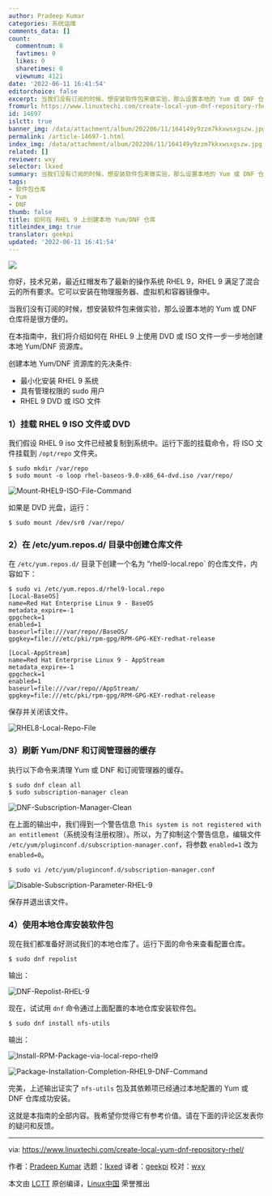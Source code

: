 ```yaml
---
author: Pradeep Kumar
categories: 系统运维
comments_data: []
count:
  commentnum: 0
  favtimes: 0
  likes: 0
  sharetimes: 0
  viewnum: 4121
date: '2022-06-11 16:41:54'
editorchoice: false
excerpt: 当我们没有订阅的时候，想安装软件包来做实验，那么设置本地的 Yum 或 DNF 仓库将是很方便的。
fromurl: https://www.linuxtechi.com/create-local-yum-dnf-repository-rhel/
id: 14697
islctt: true
banner_img: /data/attachment/album/202206/11/164149y9zzm7kkxwsxgszw.jpg
permalink: /article-14697-1.html
index_img: /data/attachment/album/202206/11/164149y9zzm7kkxwsxgszw.jpg.thumb.jpg
related: []
reviewer: wxy
selector: lkxed
summary: 当我们没有订阅的时候，想安装软件包来做实验，那么设置本地的 Yum 或 DNF 仓库将是很方便的。
tags:
- 软件包仓库
- Yum
- DNF
thumb: false
title: 如何在 RHEL 9 上创建本地 Yum/DNF 仓库
titleindex_img: true
translator: geekpi
updated: '2022-06-11 16:41:54'
---
```


![](/data/attachment/album/202206/11/164149y9zzm7kkxwsxgszw.jpg)


你好，技术兄弟，最近红帽发布了最新的操作系统 RHEL 9，RHEL 9 满足了混合云的所有要求。它可以安装在物理服务器、虚拟机和容器镜像中。


当我们没有订阅的时候，想安装软件包来做实验，那么设置本地的 Yum 或 DNF 仓库将是很方便的。


在本指南中，我们将介绍如何在 RHEL 9 上使用 DVD 或 ISO 文件一步一步地创建本地 Yum/DNF 资源库。


创建本地 Yum/DNF 资源库的先决条件:


* 最小化安装 RHEL 9 系统
* 具有管理权限的 sudo 用户
* RHEL 9 DVD 或 ISO 文件


### 1）挂载 RHEL 9 ISO 文件或 DVD


我们假设 RHEL 9 iso 文件已经被复制到系统中。运行下面的挂载命令，将 ISO 文件挂载到 `/opt/repo` 文件夹。



```
$ sudo mkdir /var/repo
$ sudo mount -o loop rhel-baseos-9.0-x86_64-dvd.iso /var/repo/

```

![Mount-RHEL9-ISO-File-Command](/data/attachment/album/202206/11/164154ilrr67em1oeqtq71.png)


如果是 DVD 光盘，运行：



```
$ sudo mount /dev/sr0 /var/repo/

```

### 2）在 /etc/yum.repos.d/ 目录中创建仓库文件


在 `/etc/yum.repos.d/` 目录下创建一个名为 “rhel9-local.repo` 的仓库文件，内容如下：



```
$ sudo vi /etc/yum.repos.d/rhel9-local.repo
[Local-BaseOS]
name=Red Hat Enterprise Linux 9 - BaseOS
metadata_expire=-1
gpgcheck=1
enabled=1
baseurl=file:///var/repo//BaseOS/
gpgkey=file:///etc/pki/rpm-gpg/RPM-GPG-KEY-redhat-release

[Local-AppStream]
name=Red Hat Enterprise Linux 9 - AppStream
metadata_expire=-1
gpgcheck=1
enabled=1
baseurl=file:///var/repo//AppStream/
gpgkey=file:///etc/pki/rpm-gpg/RPM-GPG-KEY-redhat-release

```

保存并关闭该文件。


![RHEL8-Local-Repo-File](/data/attachment/album/202206/11/164154hncnb4945fedzj5p.png)


### 3）刷新 Yum/DNF 和订阅管理器的缓存


执行以下命令来清理 Yum 或 DNF 和订阅管理器的缓存。



```
$ sudo dnf clean all
$ sudo subscription-manager clean

```

![DNF-Subscription-Manager-Clean](/data/attachment/album/202206/11/164154h3aa78qxhq2pa8ps.png)


在上面的输出中，我们得到一个警告信息 `This system is not registered with an entitlement`（系统没有注册权限）。所以，为了抑制这个警告信息，编辑文件 `/etc/yum/pluginconf.d/subscription-manager.conf`，将参数 `enabled=1` 改为 `enabled=0`。



```
$ sudo vi /etc/yum/pluginconf.d/subscription-manager.conf

```

![Disable-Subscription-Parameter-RHEL-9](/data/attachment/album/202206/11/164154fdkf7smfnlg7tvvu.png)


保存并退出该文件。


### 4）使用本地仓库安装软件包


现在我们都准备好测试我们的本地仓库了。运行下面的命令来查看配置仓库。



```
$ sudo dnf repolist

```

输出：


![DNF-Repolist-RHEL-9](/data/attachment/album/202206/11/164154fecmp5m55i5tjb7c.png)


现在，试试用 `dnf` 命令通过上面配置的本地仓库安装软件包。



```
$ sudo dnf install nfs-utils

```

输出：


![Install-RPM-Package-via-local-repo-rhel9](/data/attachment/album/202206/11/164154rc600lj6jj4qj0s0.png)


![Package-Installation-Completion-RHEL9-DNF-Command](/data/attachment/album/202206/11/164154p73x023ca9cxo8g9.png)


完美，上述输出证实了 `nfs-utils` 包及其依赖项已经通过本地配置的 Yum 或 DNF 仓库成功安装。


这就是本指南的全部内容。我希望你觉得它有参考价值。请在下面的评论区发表你的疑问和反馈。




---


via: <https://www.linuxtechi.com/create-local-yum-dnf-repository-rhel/>


作者：[Pradeep Kumar](https://www.linuxtechi.com/author/pradeep/) 选题：[lkxed](https://github.com/lkxed) 译者：[geekpi](https://github.com/geekpi) 校对：[wxy](https://github.com/wxy)


本文由 [LCTT](https://github.com/LCTT/TranslateProject) 原创编译，[Linux中国](https://linux.cn/) 荣誉推出